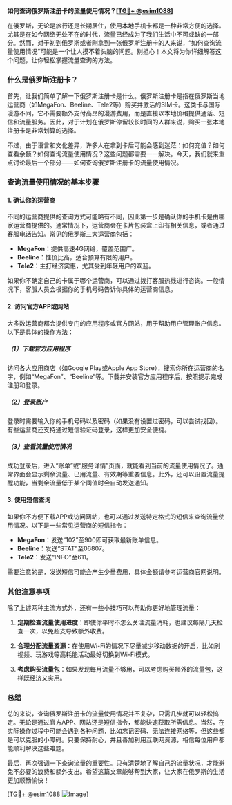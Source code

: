 **如何查询俄罗斯注册卡的流量使用情况？[[TG💪+ @esim1088](https://t.me/s/esim1088)]**

在俄罗斯，无论是旅行还是长期居住，使用本地手机卡都是一种非常方便的选择。尤其是在如今网络无处不在的时代，流量已经成为了我们生活中不可或缺的一部分。然而，对于初到俄罗斯或者刚拿到一张俄罗斯注册卡的人来说，“如何查询流量使用情况”可能是一个让人摸不着头脑的问题。别担心！本文将为你详细解答这个问题，让你轻松掌握流量查询的方法。

### 什么是俄罗斯注册卡？

首先，让我们简单了解一下俄罗斯注册卡是什么。俄罗斯注册卡是指在俄罗斯当地运营商（如MegaFon、Beeline、Tele2等）购买并激活的SIM卡。这类卡与国际漫游不同，它不需要额外支付高昂的漫游费用，而是直接以本地价格提供通话、短信和流量服务。因此，对于计划在俄罗斯停留较长时间的人群来说，购买一张本地注册卡是非常划算的选择。

不过，由于语言和文化差异，许多人在拿到卡后可能会感到迷茫：如何充值？如何查看余额？如何查询流量使用情况？这些问题都需要一一解决。今天，我们就来重点讨论最后一个部分——如何查询俄罗斯注册卡的流量使用情况。

### 查询流量使用情况的基本步骤

#### 1. 确认你的运营商

不同的运营商提供的查询方式可能略有不同，因此第一步是确认你的手机卡是由哪家运营商提供的。通常情况下，运营商会在卡片包装盒上印有相关信息，或者通过客服电话告知。常见的俄罗斯三大运营商包括：

- **MegaFon**：提供高速4G网络，覆盖范围广。
- **Beeline**：性价比高，适合预算有限的用户。
- **Tele2**：主打经济实惠，尤其受到年轻用户的欢迎。

如果你不确定自己的卡属于哪个运营商，可以通过拨打客服热线进行咨询。一般情况下，客服人员会根据你的手机号码告诉你具体的运营商信息。

#### 2. 访问官方APP或网站

大多数运营商都会提供专门的应用程序或官方网站，用于帮助用户管理账户信息。以下是具体的操作方法：

##### （1）下载官方应用程序

访问各大应用商店（如Google Play或Apple App Store），搜索你所在运营商的名字，例如“MegaFon”、“Beeline”等。下载并安装官方应用程序后，按照提示完成注册和登录。

##### （2）登录账户

登录时需要输入你的手机号码以及密码（如果没有设置过密码，可以尝试找回）。有些运营商还支持通过短信验证码登录，这样更加安全便捷。

##### （3）查看流量使用情况

成功登录后，进入“账单”或“服务详情”页面，就能看到当前的流量使用情况了。通常界面会显示剩余流量、已用流量、有效期等重要信息。此外，还可以设置流量提醒功能，当剩余流量低于某个阈值时会自动发送通知。

#### 3. 使用短信查询

如果你不方便下载APP或访问网站，也可以通过发送特定格式的短信来查询流量使用情况。以下是一些常见运营商的短信指令：

- **MegaFon**：发送“102”至900即可获取最新账单信息。
- **Beeline**：发送“STAT”至06807。
- **Tele2**：发送“INFO”至611。

需要注意的是，发送短信可能会产生少量费用，具体金额请参考运营商官网说明。

### 其他注意事项

除了上述两种主流方式外，还有一些小技巧可以帮助你更好地管理流量：

1. **定期检查流量使用进度**：即使你平时不怎么关注流量消耗，也建议每隔几天检查一次，以免超支导致额外收费。
   
2. **合理分配流量资源**：在使用Wi-Fi的情况下尽量减少移动数据的开启，比如刷视频、玩游戏等高耗能活动最好切换到Wi-Fi模式。

3. **考虑购买流量包**：如果发现每月流量不够用，可以考虑购买额外的流量包，这样既经济又实用。

### 总结

总的来说，查询俄罗斯注册卡的流量使用情况并不复杂，只需几步就可以轻松搞定。无论是通过官方APP、网站还是短信指令，都能快速获取所需信息。当然，在实际操作过程中可能会遇到各种问题，比如忘记密码、无法连接网络等，但这些都是可以克服的小障碍。只要保持耐心，并且善加利用互联网资源，相信每位用户都能顺利解决这些难题。

最后，再次强调一下查询流量的重要性。只有清楚地了解自己的流量状况，才能避免不必要的浪费和额外支出。希望这篇文章能够帮到大家，让大家在俄罗斯的生活更加顺畅愉快！

[[TG💪+ @esim1088](https://t.me/s/esim1088) ![Image](https://i.postimg.cc/4NQfJmqS/Snipaste-2025-05-13-00-14-12.png)]